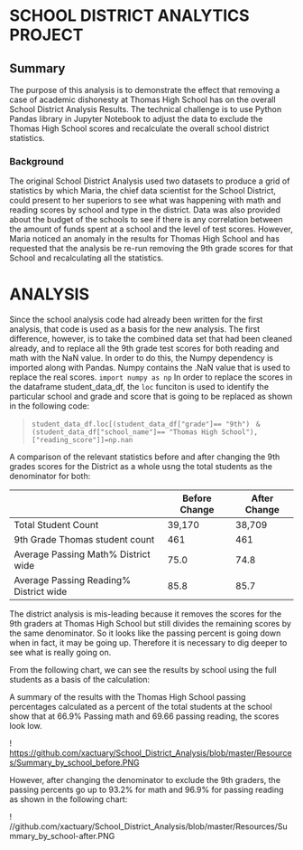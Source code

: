 # SCHOOL DISTRICT ANALYTICS PROJECT
## Summary
The purpose of this analysis is to demonstrate the effect that removing a case of academic dishonesty at Thomas High School has on the overall School District Analysis Results. The technical challenge is to use Python Pandas library in Jupyter Notebook to adjust the data to exclude the Thomas High School scores and recalculate the overall school district statistics.    
### Background
The original School District Analysis used two datasets to produce a grid of statistics by which Maria, the chief data scientist for the School District, could present to her superiors to see what was happening with math and reading scores by school and type in the district.  Data was also provided about the budget of the schools to see if there is any correlation between the amount of funds spent at a school and the level of test scores.  However, Maria noticed an anomaly in the results for Thomas High School and has requested that the analysis be re-run removing the 9th grade scores for that School and recalculating all the statistics.
# ANALYSIS
Since the school analysis code had already been written for the first analysis, that code is used as a basis for the new analysis.  The first difference, however, is to take the combined data set that had been cleaned already, and to replace all the 9th grade test scores for both reading and math with the NaN value.  In order to do this, the Numpy dependency is imported along with Pandas.  Numpy contains the .NaN value that is used to replace the real scores. 
  ```import numpy as np```
In order to replace the scores in the dataframe student_data_df, the ```loc``` funciton is used to identify the particular school and grade and score that is going to be replaced as shown in the following code:  

>```student_data_df.loc[(student_data_df["grade"]== "9th") ```
```& (student_data_df["school_name"]== "Thomas High School"),["reading_score"]]=np.nan```
  
A comparison of the relevant statistics before and after changing the 9th grades scores for the District as a whole usng the total students as the denominator for both:  
  
||Before Change | After Change|
|----------|---------------|---------------|
| Total Student Count | 39,170 | 38,709 |
| 9th Grade Thomas student count| 461| 461|
| Average Passing Math% District wide | 75.0 | 74.8|
| Average Passing Reading% District wide | 85.8 | 85.7|
  
The district analysis is mis-leading because it removes the scores for the 9th graders at Thomas High School but still divides the remaining scores by the same denominator.  So it looks like the passing percent is going down when in fact, it may be going up.  Therefore it is necessary to dig deeper to see what is really going on.

From the following chart, we can see the results by school using the full students as a basis of the calculation:




A summary of the results with the Thomas High School passing percentages calculated as a percent of the total students at the school show that at 66.9% Passing math and 69.66 passing reading, the scores look low.

! https://github.com/xactuary/School_District_Analysis/blob/master/Resources/Summary_by_school_before.PNG
  
However, after changing the denominator to exclude the 9th graders, the passing percents go up to 93.2% for math and 96.9% for passing reading as shown in the following chart:

! //github.com/xactuary/School_District_Analysis/blob/master/Resources/Summary_by_school-after.PNG







